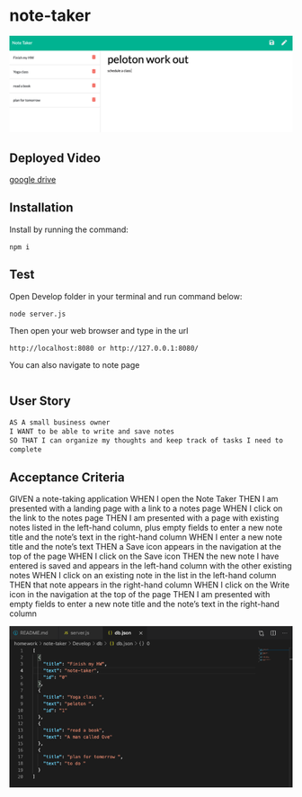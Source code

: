 # note-taker 
![](develop/public/assets/screen1.png)

## Deployed Video

[google drive](https://drive.google.com/file/d/15V8TcNm05Ns2Im0bSL4XuJLY3nJToc95/view)
## Installation

Install by running the command:
```
npm i
```

## Test

Open Develop folder in your terminal and run command below:

```
node server.js
```

Then open your web browser and type in the url

```
http://localhost:8080 or http://127.0.0.1:8080/
```

You can also navigate to note page

```http://localhost:8080/notes
```


## User Story
```
AS A small business owner
I WANT to be able to write and save notes
SO THAT I can organize my thoughts and keep track of tasks I need to complete
```
## Acceptance Criteria
GIVEN a note-taking application
WHEN I open the Note Taker
THEN I am presented with a landing page with a link to a notes page
WHEN I click on the link to the notes page
THEN I am presented with a page with existing notes listed in the left-hand column, plus empty fields to enter a new note title and the note’s text in the right-hand column
WHEN I enter a new note title and the note’s text
THEN a Save icon appears in the navigation at the top of the page
WHEN I click on the Save icon
THEN the new note I have entered is saved and appears in the left-hand column with the other existing notes
WHEN I click on an existing note in the list in the left-hand column
THEN that note appears in the right-hand column
WHEN I click on the Write icon in the navigation at the top of the page
THEN I am presented with empty fields to enter a new note title and the note’s text in the right-hand column

![](develop/public/assets/screen2.png)